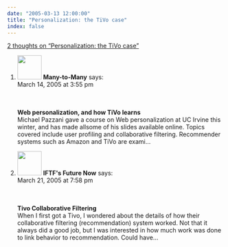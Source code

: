 ```yaml
---
date: "2005-03-13 12:00:00"
title: "Personalization: the TiVo case"
index: false
---
```


[2 thoughts on &ldquo;Personalization: the TiVo case&rdquo;](/lemire/blog/2005/03-13-personalization-the-tivo-case)

<ol class="comment-list">
<li id="comment-1946" class="comment even thread-even depth-1">
<div class="comment-author vcard">
<img alt src="https://secure.gravatar.com/avatar/?s=56&#038;d=mm&#038;r=g" srcset="https://secure.gravatar.com/avatar/?s=112&#038;d=mm&#038;r=g 2x" class="avatar avatar-56 photo avatar-default" height="56" width="56" decoding="async" /> <b class="fn">Many-to-Many</b> <span class="says">says:</span> </div>
<div class="comment-metadata"><time datetime="2005-03-14T15:55:38+00:00">March 14, 2005 at 3:55 pm</time></a> </div>
<div class="comment-content">
<p><br/>
<br/>
<trackback></trackback><strong>Web personalization, and how TiVo learns</strong><br/>
Michael Pazzani gave a course on Web personalization at UC Irvine this winter, and has made allsome of his slides available online. Topics covered include user profiling and collaborative filtering. Recommender systems such as Amazon and TiVo are exami&#8230;</p>
</div>
</li>
<li id="comment-2129" class="comment odd alt thread-odd thread-alt depth-1">
<div class="comment-author vcard">
<img alt src="https://secure.gravatar.com/avatar/?s=56&#038;d=mm&#038;r=g" srcset="https://secure.gravatar.com/avatar/?s=112&#038;d=mm&#038;r=g 2x" class="avatar avatar-56 photo avatar-default" height="56" width="56" decoding="async" /> <b class="fn">IFTF's Future Now</b> <span class="says">says:</span> </div>
<div class="comment-metadata"><time datetime="2005-03-21T19:58:07+00:00">March 21, 2005 at 7:58 pm</time></a> </div>
<div class="comment-content">
<p><br/>
<br/>
<trackback></trackback><strong>Tivo Collaborative Filtering</strong><br/>
When I first got a Tivo, I wondered about the details of how their collaborative filtering (recommendation) system worked. Not that it always did a good job, but I was interested in how much work was done to link behavior to recommendation. Could have&#8230;</p>
</div>
</li>
</ol>
